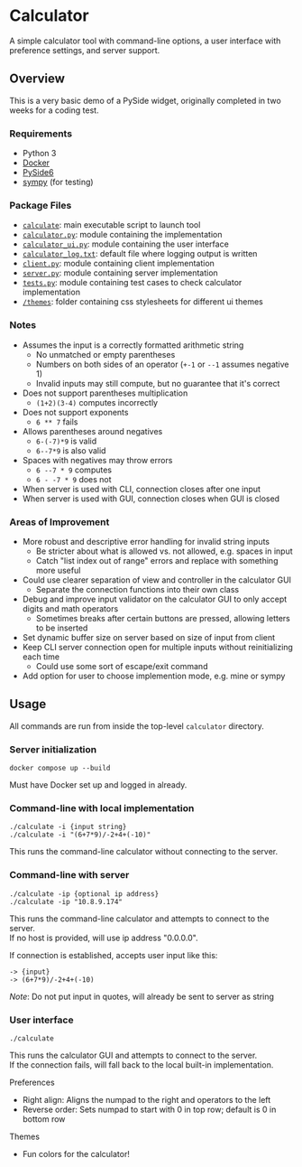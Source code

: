 # Calculator
A simple calculator tool with command-line options, a user interface with preference settings, and server support.

## Overview
This is a very basic demo of a PySide widget, originally completed in two weeks for a coding test.

### Requirements
- Python 3
- [Docker](https://www.docker.com/)
- [PySide6](https://pypi.org/project/PySide6/)
- [sympy](https://www.sympy.org/en/index.html) (for testing)

### Package Files
- [`calculate`](calculate): main executable script to launch tool
- [`calculator.py`](calculator.py): module containing the implementation
- [`calculator_ui.py`](calculator_ui.py): module containing the user interface
- [`calculator_log.txt`](calculator_log.txt): default file where logging output is written
- [`client.py`](client.py): module containing client implementation
- [`server.py`](server.py): module containing server implementation
- [`tests.py`](tests.py): module containing test cases to check calculator implementation
- [`/themes`](themes): folder containing css stylesheets for different ui themes

### Notes
- Assumes the input is a correctly formatted arithmetic string
    - No unmatched or empty parentheses
    - Numbers on both sides of an operator (`+-1` or `--1` assumes negative 1)
    - Invalid inputs may still compute, but no guarantee that it's correct
- Does not support parentheses multiplication
    - `(1+2)(3-4)` computes incorrectly
- Does not support exponents
    - `6 ** 7` fails
- Allows parentheses around negatives
    - `6-(-7)*9` is valid
    - `6--7*9` is also valid
- Spaces with negatives may throw errors
    - `6 --7 * 9` computes
    - `6 - -7 * 9` does not
- When server is used with CLI, connection closes after one input
- When server is used with GUI, connection closes when GUI is closed

### Areas of Improvement

- More robust and descriptive error handling for invalid string inputs
    - Be stricter about what is allowed vs. not allowed, e.g. spaces in input
    - Catch "list index out of range" errors and replace with something more useful
- Could use clearer separation of view and controller in the calculator GUI
    - Separate the connection functions into their own class
- Debug and improve input validator on the calculator GUI to only accept digits and math operators
    - Sometimes breaks after certain buttons are pressed, allowing letters to be inserted
- Set dynamic buffer size on server based on size of input from client
- Keep CLI server connection open for multiple inputs without reinitializing each time
    - Could use some sort of escape/exit command
- Add option for user to choose implemention mode, e.g. mine or sympy

## Usage

All commands are run from inside the top-level `calculator` directory.

### Server initialization
    docker compose up --build

Must have Docker set up and logged in already.

### Command-line with local implementation
    ./calculate -i {input string}
    ./calculate -i "(6+7*9)/-2+4+(-10)"

This runs the command-line calculator without connecting to the server.

### Command-line with server
    ./calculate -ip {optional ip address}
    ./calculate -ip "10.8.9.174"

This runs the command-line calculator and attempts to connect to the server.\
If no host is provided, will use ip address "0.0.0.0".

If connection is established, accepts user input like this:

    -> {input}
    -> (6+7*9)/-2+4+(-10)

*Note*: Do not put input in quotes, will already be sent to server as string

### User interface
    ./calculate

This runs the calculator GUI and attempts to connect to the server.\
If the connection fails, will fall back to the local built-in implementation.

Preferences
- Right align: Aligns the numpad to the right and operators to the left
- Reverse order: Sets numpad to start with 0 in top row; default is 0 in bottom row

Themes
- Fun colors for the calculator!
